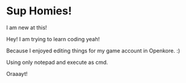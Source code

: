 # Sup Homies!
I am new at this!

Hey! I am trying to learn coding yeah! 

Because I enjoyed editing things for my game account in Openkore. :) 

Using only notepad and execute as cmd.

Oraaayt!
